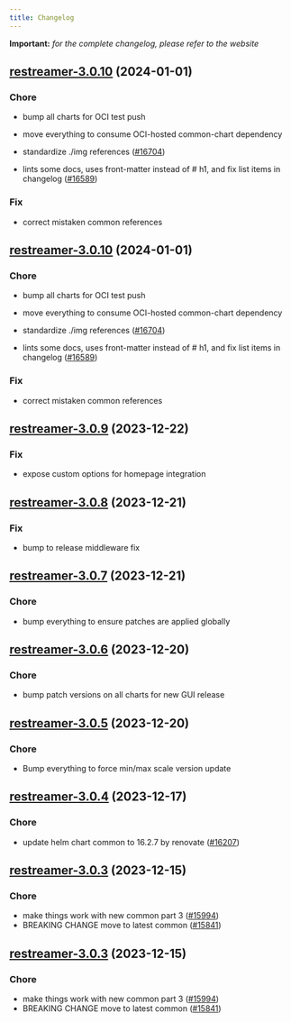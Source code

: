```yaml
---
title: Changelog
---
```


**Important:**
*for the complete changelog, please refer to the website*



## [restreamer-3.0.10](https://github.com/truecharts/charts/compare/restreamer-3.0.9...restreamer-3.0.10) (2024-01-01)

### Chore



- bump all charts for OCI test push

- move everything to consume OCI-hosted common-chart dependency

- standardize ./img references ([#16704](https://github.com/truecharts/charts/issues/16704))

- lints some docs, uses front-matter instead of # h1, and fix list items in changelog ([#16589](https://github.com/truecharts/charts/issues/16589))

### Fix



- correct mistaken common references


## [restreamer-3.0.10](https://github.com/truecharts/charts/compare/restreamer-3.0.9...restreamer-3.0.10) (2024-01-01)

### Chore



- bump all charts for OCI test push

- move everything to consume OCI-hosted common-chart dependency

- standardize ./img references ([#16704](https://github.com/truecharts/charts/issues/16704))

- lints some docs, uses front-matter instead of # h1, and fix list items in changelog ([#16589](https://github.com/truecharts/charts/issues/16589))

### Fix



- correct mistaken common references
## [restreamer-3.0.9](https://github.com/truecharts/charts/compare/restreamer-3.0.8...restreamer-3.0.9) (2023-12-22)

### Fix

- expose custom options for homepage integration

## [restreamer-3.0.8](https://github.com/truecharts/charts/compare/restreamer-3.0.7...restreamer-3.0.8) (2023-12-21)

### Fix

- bump to release middleware fix

## [restreamer-3.0.7](https://github.com/truecharts/charts/compare/restreamer-3.0.6...restreamer-3.0.7) (2023-12-21)

### Chore

- bump everything to ensure patches are applied globally

## [restreamer-3.0.6](https://github.com/truecharts/charts/compare/restreamer-3.0.5...restreamer-3.0.6) (2023-12-20)

### Chore

- bump patch versions on all charts for new GUI release

## [restreamer-3.0.5](https://github.com/truecharts/charts/compare/restreamer-3.0.4...restreamer-3.0.5) (2023-12-20)

### Chore

- Bump everything to force min/max scale version update

## [restreamer-3.0.4](https://github.com/truecharts/charts/compare/restreamer-3.0.3...restreamer-3.0.4) (2023-12-17)

### Chore

- update helm chart common to 16.2.7 by renovate ([#16207](https://github.com/truecharts/charts/issues/16207))

## [restreamer-3.0.3](https://github.com/truecharts/charts/compare/restreamer-2.0.16...restreamer-3.0.3) (2023-12-15)

### Chore

- make things work with new common part 3 ([#15994](https://github.com/truecharts/charts/issues/15994))
- BREAKING CHANGE move to latest common ([#15841](https://github.com/truecharts/charts/issues/15841))

## [restreamer-3.0.3](https://github.com/truecharts/charts/compare/restreamer-2.0.16...restreamer-3.0.3) (2023-12-15)

### Chore

- make things work with new common part 3 ([#15994](https://github.com/truecharts/charts/issues/15994))
- BREAKING CHANGE move to latest common ([#15841](https://github.com/truecharts/charts/issues/15841))

